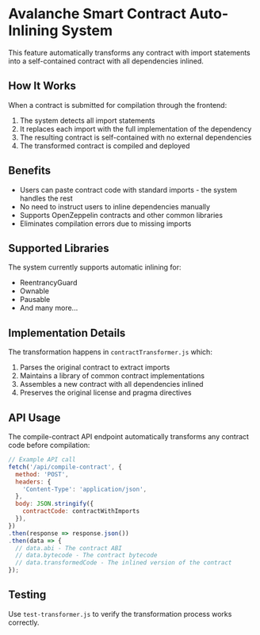 # Avalanche Smart Contract Auto-Inlining System

This feature automatically transforms any contract with import statements into a self-contained contract with all dependencies inlined.

## How It Works

When a contract is submitted for compilation through the frontend:

1. The system detects all import statements
2. It replaces each import with the full implementation of the dependency
3. The resulting contract is self-contained with no external dependencies
4. The transformed contract is compiled and deployed

## Benefits

- Users can paste contract code with standard imports - the system handles the rest
- No need to instruct users to inline dependencies manually
- Supports OpenZeppelin contracts and other common libraries
- Eliminates compilation errors due to missing imports

## Supported Libraries

The system currently supports automatic inlining for:

- ReentrancyGuard
- Ownable
- Pausable
- And many more...

## Implementation Details

The transformation happens in `contractTransformer.js` which:

1. Parses the original contract to extract imports
2. Maintains a library of common contract implementations
3. Assembles a new contract with all dependencies inlined
4. Preserves the original license and pragma directives

## API Usage

The compile-contract API endpoint automatically transforms any contract code before compilation:

```javascript
// Example API call
fetch('/api/compile-contract', {
  method: 'POST',
  headers: {
    'Content-Type': 'application/json',
  },
  body: JSON.stringify({
    contractCode: contractWithImports
  }),
})
.then(response => response.json())
.then(data => {
  // data.abi - The contract ABI
  // data.bytecode - The contract bytecode
  // data.transformedCode - The inlined version of the contract
});
```

## Testing

Use `test-transformer.js` to verify the transformation process works correctly.